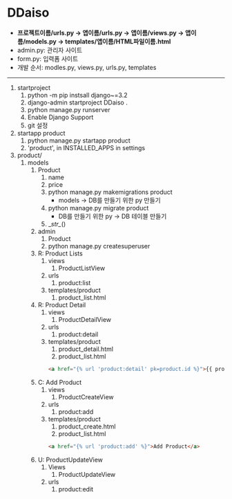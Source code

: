 # DDaiso

- **프로젝트이름/urls.py -> 앱이름/urls.py -> 앱이름/views.py -> 앱이름/models.py -> templates/앱이름/HTML파일이름.html**
- admin.py: 관리자 사이트
- form.py: 입력폼 사이트
- 개발 순서: modles.py, views.py, urls.py, templates

---
1. startproject 
   1. python -m pip instsall django~=3.2
   2. django-admin startproject DDaiso .
   3. python manage.py runserver
   4. Enable Django Support
   5. git 설정
2. startapp product
   1. python manage.py startapp product
   2. 'product', in INSTALLED_APPS in settings
3. product/
   1. models
      1. Product
         1. name
         2. price
         3. python manage.py makemigrations product
            - models -> DB를 만들기 위한 py 만들기
         4. python manage.py migrate product
            - DB를 만들기 위한 py -> DB 테이블 만들기
         5. \__str\__()
      2. admin
         1. Product
         2. python manage.py createsuperuser
      3. R: Product Lists
         1. views
            1. ProductListView
         2. urls
            1. product:list
         3. templates/product
            1. product_list.html
      4. R: Product Detail
         1. views
            1. ProductDetailView
         2. urls
            1. product:detail
         3. templates/product
            1. product_detail.html
            2. product_list.html
            ```html
            <a href="{% url 'product:detail' pk=product.id %}">{{ product.name }}</a>
            ```
      5. C: Add Product
         1. views
            1. ProductCreateView
         2. urls
            1. product:add
         3. templates/product
            1. product_create.html
            2. product_list.html
            ```html
            <a href="{% url 'product:add' %}">Add Product</a>
            ```
      6. U: ProductUpdateView
         1. Views
            1. ProductUpdateView
         2. urls
            1. product:edit